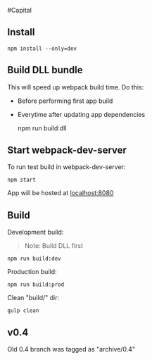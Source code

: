 #Capital

## Install

    npm install --only=dev

## Build DLL bundle
This will speed up webpack build time. Do this:

- Before performing first app build
- Everytime after updating app dependencies


    npm run build:dll

## Start webpack-dev-server

To run test build in webpack-dev-server:

    npm start

App will be hosted at [localhost:8080](http://localhost:8080/)

## Build

Development build:
> Note: Build DLL first


    npm run build:dev

Production build:

    npm run build:prod

Clean "build/" dir:

    gulp clean
        
## v0.4
Old 0.4 branch was tagged as "archive/0.4"